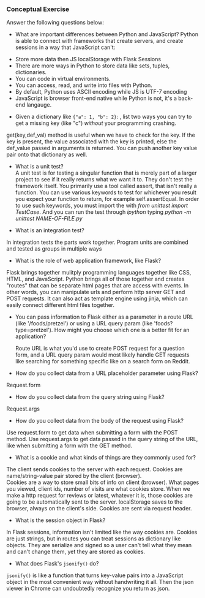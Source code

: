 ### Conceptual Exercise

Answer the following questions below:

- What are important differences between Python and JavaScript?
Python is able to connect with frameworks that create servers, and create sessions in a way that JavaScript can't:  
* Store more data then JS localStorage with Flask Sessions
* There are more ways in Python to store data like sets, tuples, dictionaries.
* You can code in virtual environments. 
* You can access, read, and write into files with Python. 
* By default, Python uses ASCII encoding while JS is UTF-7 encoding 
* JavaScript is browser front-end native while Python is not, it's a back-end langauge. 

- Given a dictionary like ``{"a": 1, "b": 2}``: , list two ways you
  can try to get a missing key (like "c") *without* your programming
  crashing.  

get(key,def_val) method is useful when we have to check for the key. If the key is present, the value associated with the key is printed, else the def_value passed in arguments is returned. You can push another key value pair onto that dictionary as well. 

- What is a unit test?  
A unit test is for testing a singular function that is merely part of a larger project to see if it really returns what we want it to. 
They don't test the framework itself. You primarily use a tool called assert, that isn't really a function. You can use various keywords to test for whichever you result you expect your function to return, for example self.assertEqual. In order to use such keywords, you must import the with _from unittest import TestCase_. And you can run the test through _ipython_ typing _python -m unittest NAME-OF-FILE.py_  

- What is an integration test?  
  
In integration tests the parts work together. Program units are combined and tested as groups in multiple ways

- What is the role of web application framework, like Flask?  

Flask brings together mulitply programming languages together like CSS, HTML, and JavaScript. Python brings all of those together and creates "routes" that can be separate html pages that are access with events. In other words, you can manipulate urls and perform http server GET and POST requests. It can also act as template engine using jinja, which can easily connect different html files together. 

- You can pass information to Flask either as a parameter in a route URL
  (like '/foods/pretzel') or using a URL query param (like
  'foods?type=pretzel'). How might you choose which one is a better fit
  for an application? 

  Route URL is what you'd use to create POST request for a question form, and a URL query param would most likely handle GET requests like searching for something specific like on a search form on Reddit. 

- How do you collect data from a URL placeholder parameter using Flask?  

Request.form

- How do you collect data from the query string using Flask?  

Request.args

- How do you collect data from the body of the request using Flask?  

Use request.form to get data when submitting a form with the POST method. Use request.args to get data passed in the query string of the URL, like when submitting a form with the GET method.

- What is a cookie and what kinds of things are they commonly used for?

The client sends cookies to the server with each request. Cookies are name/string-value pair stored by the client (browser).   
Cookies are a way to store small bits of info on client (browser). What pages you viewed, client ids, number of visits are what cookies store. When we make a http request for reviews or latest, whatever it is, those cookies are going to be automatically 
sent to the server. localStorage saves to the browser, always on the client's side. Cookies are sent via request header. 

- What is the session object in Flask?  

In Flask sessions, information isn't limited like the way cookies are. Cookies are just strings, but in routes you can treat sessions as dictionary like objects. They are serialize and signed so a user can't tell what they mean and can't change them, yet they are stored as cookies. 

- What does Flask's `jsonify()` do?  

`jsonify()` is like a function that turns key-value pairs into a JavaScript object in the most convenient way without handwriting it all. Then the json viewer in Chrome can undoubtedly recognize you return as json.

